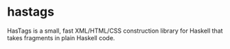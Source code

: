 # hastags
HasTags is a small, fast XML/HTML/CSS construction library for Haskell that takes fragments in plain Haskell code.
